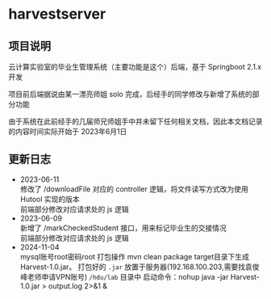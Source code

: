 # harvestserver

## 项目说明
云计算实验室的毕业生管理系统（主要功能是这个）后端，基于 Springboot 2.1.x 开发

项目前后端据说由某一漂亮师姐 solo 完成，后经手的同学修改与新增了系统的部分功能

由于系统在此前经手的几届师兄师姐手中并未留下任何相关文档，因此本文档记录的内容时间实际开始于 2023年6月1日

## 更新日志
- 2023-06-11  
修改了 /downloadFile 对应的 controller 逻辑，将文件读写方式改为使用 Hutool 实现的版本  
前端部分修改对应请求处的 js 逻辑
- 2023-06-09  
新增了 /markCheckedStudent 接口，用来标记毕业生的交接情况  
前端部分修改对应请求处的 js 逻辑
- 2024-11-04  
mysql账号root密码root
打包操作
mvn clean package
target目录下生成Harvest-1.0.jar。
打包好的 `.jar` 放置于服务器(192.168.100.203,需要找袁俊峰老师申请VPN账号) `/hdu/lab` 目录中
启动命令：nohup java -jar Harvest-1.0.jar > output.log 2>&1 &


